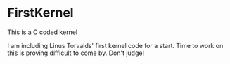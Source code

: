 FirstKernel
===========

This is a C coded kernel

I am including Linus Torvalds' first kernel code for a start. Time to work on this is proving difficult to come by. Don't judge!
